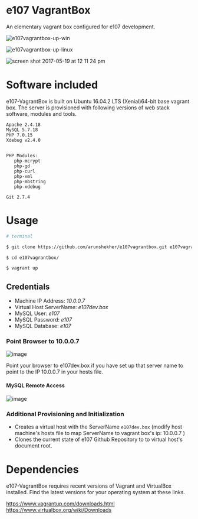 # e107 VagrantBox
 An elementary vagrant box configured for e107 development.

 ![e107vagrantbox-up-win](https://cloud.githubusercontent.com/assets/315195/26256529/568c8d00-3cce-11e7-8dc2-00db91cf7710.png)

 ![e107vagrantbox-up-linux](https://cloud.githubusercontent.com/assets/315195/26246956/bf1c53c2-3cac-11e7-9714-0443166d07f4.png)


 ![screen shot 2017-05-19 at 12 11 24 pm](https://cloud.githubusercontent.com/assets/315195/26240873/a6a01c02-3c93-11e7-9723-9832e1e76539.png)


# Software included
e107-VagrantBox is built on Ubuntu 16.04.2 LTS (Xenial)64-bit base vagrant box. The server is provisioned with following versions of web stack software, modules and tools.

    Apache 2.4.18
    MySQL 5.7.18
    PHP 7.0.15
    Xdebug v2.4.0
    
    
    PHP Modules:
       php-mcrypt 
       php-gd 
       php-curl 
       php-xml 
       php-mbstring
       php-xdebug

    Git 2.7.4

# Usage  

```sh
# terminal

$ git clone https://github.com/arunshekher/e107vagrantbox.git e107vagrantbox  

$ cd e107vagrantbox/  

$ vagrant up  
```  
   
## Credentials  
* Machine IP Address: _10.0.0.7_
* Virtual Host ServerName: _e107dev.box_
* MySQL User: _e107_
* MySQL Password: _e107_
* MySQL Database: _e107_

### Point Browser to 10.0.0.7 

![image](https://cloud.githubusercontent.com/assets/315195/26256882/86519f0c-3ccf-11e7-97c5-847afa67da77.png)  

Point your browser to e107dev.box if you have set up that server name to point to the IP 10.0.0.7  in your hosts file.

#### MySQL Remote Access

![image](https://cloud.githubusercontent.com/assets/315195/26253409/51ecb7ac-3cc4-11e7-870e-894128b1b631.png)

   
### Additional Provisioning and Initialization
* Creates a virtual host with the ServerName `e107dev.box` (modify host machine's hosts file to map ServerName to vagrant box's ip: 10.0.0.7 ) 
* Clones the current state of e107 Github Repository to to virtual host's document root.

# Dependencies
e107-VagrantBox requires recent versions of Vagrant and VirtualBox installed. Find the latest versions for your operating system at these links.

https://www.vagrantup.com/downloads.html  
https://www.virtualbox.org/wiki/Downloads  


